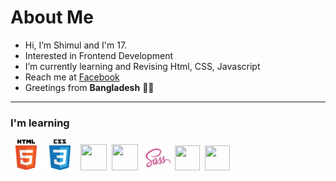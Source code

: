 # About Me

- Hi, I’m Shimul and I'm 17.
- Interested in Frontend Development
- I’m currently learning and Revising Html, CSS, Javascript
- Reach me at [Facebook](https://web.facebook.com/shimulmendes8008/)
- Greetings from **Bangladesh** 👋🏼

<hr>
          
### I'm learning
<p>
<img src="https://raw.githubusercontent.com/devicons/devicon/master/icons/html5/html5-original-wordmark.svg" width="50" height="50">
<img src="https://raw.githubusercontent.com/devicons/devicon/master/icons/css3/css3-original-wordmark.svg" width="50 height="50>&nbsp;
<img src="https://raw.githubusercontent.com/jmnote/z-icons/master/svg/bootstrap.svg" width="42" height="42">&nbsp;
<img src="https://www.vectorlogo.zone/logos/tailwindcss/tailwindcss-icon.svg" width="42" height="42"> &nbsp;
<img src="https://github.com/nonso01/nonso01/blob/main/images/sass.png" width="40" height="40">&nbsp;
<img src="https://raw.githubusercontent.com/jmnote/z-icons/master/svg/javascript.svg" width="40" height="40">&nbsp;
<img src="https://raw.githubusercontent.com/jmnote/z-icons/master/svg/git.svg"width="40" height="40">&nbsp;
